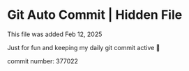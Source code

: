 # Git Auto Commit | Hidden File

This file was added Feb 12, 2025

Just for fun and keeping my daily git commit active 🤪

commit number: 377022

